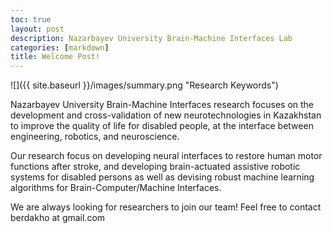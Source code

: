 ```yaml
---
toc: true
layout: post
description: Nazarbayev University Brain-Machine Interfaces Lab 
categories: [markdown]
title: Welcome Post!
---
```

 
![]({{ site.baseurl }}/images/summary.png "Research Keywords")

Nazarbayev University Brain-Machine Interfaces research focuses on the development and cross-validation of new neurotechnologies in Kazakhstan to improve the quality of life for disabled people, at the interface between engineering, robotics, and neuroscience.

Our research focus on developing neural interfaces to restore human motor functions after stroke, and developing brain-actuated assistive robotic systems for disabled persons as well as devising robust machine learning algorithms for Brain-Computer/Machine Interfaces. 

We are always looking for researchers to join our team!
Feel free to contact berdakho at gmail.com 